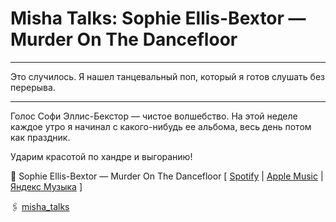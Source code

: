 # Misha Talks: Sophie Ellis-Bextor — Murder On The Dancefloor

***
Это случилось. Я нашел танцевальный поп, который я готов слушать без перерыва.
***

Голос Софи Эллис-Бекстор — чистое волшебство.
На этой неделе каждое утро я начинал с какого-нибудь ее альбома, весь день потом как праздник.

Ударим красотой по хандре и выгоранию!

🎵 Sophie Ellis-Bextor — Murder On The Dancefloor [
[Spotify](https://open.spotify.com/track/0ndXb2CwhrqtyHK6o6eVNd?si=994287e0e2ef4d29) |
[Apple Music](https://music.apple.com/tr/album/murder-on-the-dancefloor/1442591770?i=1442592155) |
[Яндекс Музыка](https://music.yandex.com/album/4796/track/32188)
]

🖇️ [misha_talks](https://t.me/misha_talks/13)
